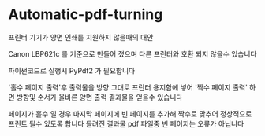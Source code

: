 # Automatic-pdf-turning
프린터 기기가 양면 인쇄를 지원하지 않을때의 대안

Canon LBP621c 를 기준으로 만들어 졌으며 다른 프린터와 호환 되지 않을수 있습니다

파이썬코드로 실행시 PyPdf2 가 필요합니다

'홀수 페이지 출력'후 출력물을 방향 그대로 프린터 용지함에 넣어 '짝수 페이지 출력' 하면 방향및 순서가 올바른 양면 출력 결과물을 얻을수 있습니다

페이지가 홀수 일 경우 마지막 페이지에 빈 페이지를 추가해 짝수로 맞추어 정상적으로 프린트 될수 있도록 합니다
돌려진 결과물 pdf 파일중 빈 페이지는 오류가 아닙니다
